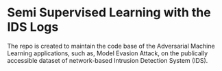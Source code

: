 # Semi Supervised Learning with the IDS Logs

The repo is created to maintain the code base of the Adversarial Machine Learning applications, such as, Model Evasion Attack, on the publically accessible dataset of network-based Intrusion Detection System (IDS).